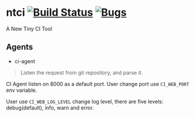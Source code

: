 # ntci [![Build Status](https://travis-ci.org/andy-zhangtao/ntci.svg?branch=master)](https://travis-ci.org/andy-zhangtao/ntci) [![Bugs](https://sonarcloud.io/api/project_badges/measure?project=com.lapots.breed.judge%3Ajudge-rule-engine&metric=bugs)](https://sonarcloud.io/dashboard?id=com.lapots.breed.judge%3Ajudge-rule-engine)
A New Tiny CI Tool

## Agents

+ ci-agent
> Listen the request from git repository, and parse it.

CI Agent listen on 8000 as a default port. User change port use `CI_WEB_PORT` env variable. 

User use `CI_WEB_LOG_LEVEL` change log level, there are five levels: debug(default), info, warn and error.